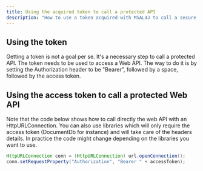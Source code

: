 ```yaml
---
title: Using the acquired token to call a protected API
description: "How to use a token acquired with MSAL4J to call a secure API."
---
```


## Using the token

Getting a token is not a goal per se. It's a necessary step to call a protected API. The token needs to be used to access a Web API. The way to do it is by setting the Authorization header to be "Bearer", followed by a space, followed by the access token.

## Using the access token to call a protected Web API

Note that the code below shows how to call directly the web API with an HttpURLConnection. You can also use libraries which will only require the access token (DocumentDb for instance) and will take care of the headers details. In practice the code might change depending on the libraries you want to use.

```java
HttpURLConnection conn = (HttpURLConnection) url.openConnection();
conn.setRequestProperty("Authorization", "Bearer " + accessToken);
 ```
